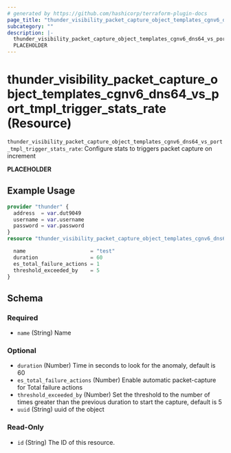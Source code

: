 ```yaml
---
# generated by https://github.com/hashicorp/terraform-plugin-docs
page_title: "thunder_visibility_packet_capture_object_templates_cgnv6_dns64_vs_port_tmpl_trigger_stats_rate Resource - terraform-provider-thunder"
subcategory: ""
description: |-
  thunder_visibility_packet_capture_object_templates_cgnv6_dns64_vs_port_tmpl_trigger_stats_rate: Configure stats to triggers packet capture on increment
  PLACEHOLDER
---
```


# thunder_visibility_packet_capture_object_templates_cgnv6_dns64_vs_port_tmpl_trigger_stats_rate (Resource)

`thunder_visibility_packet_capture_object_templates_cgnv6_dns64_vs_port_tmpl_trigger_stats_rate`: Configure stats to triggers packet capture on increment

__PLACEHOLDER__

## Example Usage

```terraform
provider "thunder" {
  address  = var.dut9049
  username = var.username
  password = var.password
}
resource "thunder_visibility_packet_capture_object_templates_cgnv6_dns64_vs_port_tmpl_trigger_stats_rate" "thunder_visibility_packet_capture_object_templates_cgnv6_dns64_vs_port_tmpl_trigger_stats_rate" {

  name                     = "test"
  duration                 = 60
  es_total_failure_actions = 1
  threshold_exceeded_by    = 5
}
```

<!-- schema generated by tfplugindocs -->
## Schema

### Required

- `name` (String) Name

### Optional

- `duration` (Number) Time in seconds to look for the anomaly, default is 60
- `es_total_failure_actions` (Number) Enable automatic packet-capture for Total failure actions
- `threshold_exceeded_by` (Number) Set the threshold to the number of times greater than the previous duration to start the capture, default is 5
- `uuid` (String) uuid of the object

### Read-Only

- `id` (String) The ID of this resource.


